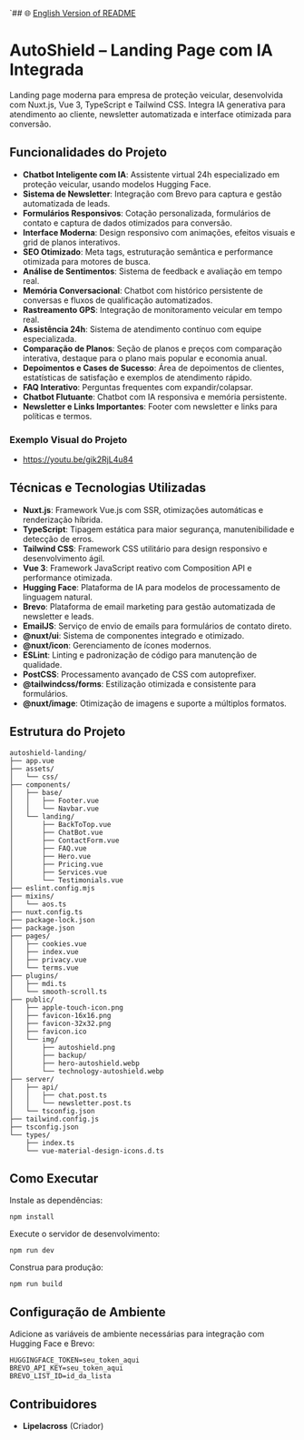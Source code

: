 `## 🌐 [English Version of README](README_EN.md)

# AutoShield – Landing Page com IA Integrada

Landing page moderna para empresa de proteção veicular, desenvolvida com Nuxt.js, Vue 3, TypeScript e Tailwind CSS. Integra IA generativa para atendimento ao cliente, newsletter automatizada e interface otimizada para conversão.

## Funcionalidades do Projeto

- **Chatbot Inteligente com IA**: Assistente virtual 24h especializado em proteção veicular, usando modelos Hugging Face.
- **Sistema de Newsletter**: Integração com Brevo para captura e gestão automatizada de leads.
- **Formulários Responsivos**: Cotação personalizada, formulários de contato e captura de dados otimizados para conversão.
- **Interface Moderna**: Design responsivo com animações, efeitos visuais e grid de planos interativos.
- **SEO Otimizado**: Meta tags, estruturação semântica e performance otimizada para motores de busca.
- **Análise de Sentimentos**: Sistema de feedback e avaliação em tempo real.
- **Memória Conversacional**: Chatbot com histórico persistente de conversas e fluxos de qualificação automatizados.
- **Rastreamento GPS**: Integração de monitoramento veicular em tempo real.
- **Assistência 24h**: Sistema de atendimento contínuo com equipe especializada.
- **Comparação de Planos**: Seção de planos e preços com comparação interativa, destaque para o plano mais popular e economia anual.
- **Depoimentos e Cases de Sucesso**: Área de depoimentos de clientes, estatísticas de satisfação e exemplos de atendimento rápido.
- **FAQ Interativo**: Perguntas frequentes com expandir/colapsar.
- **Chatbot Flutuante**: Chatbot com IA responsiva e memória persistente.
- **Newsletter e Links Importantes**: Footer com newsletter e links para políticas e termos.

### Exemplo Visual do Projeto

- https://youtu.be/gik2RjL4u84

## Técnicas e Tecnologias Utilizadas

- **Nuxt.js**: Framework Vue.js com SSR, otimizações automáticas e renderização híbrida.
- **TypeScript**: Tipagem estática para maior segurança, manutenibilidade e detecção de erros.
- **Tailwind CSS**: Framework CSS utilitário para design responsivo e desenvolvimento ágil.
- **Vue 3**: Framework JavaScript reativo com Composition API e performance otimizada.
- **Hugging Face**: Plataforma de IA para modelos de processamento de linguagem natural.
- **Brevo**: Plataforma de email marketing para gestão automatizada de newsletter e leads.
- **EmailJS**: Serviço de envio de emails para formulários de contato direto.
- **@nuxt/ui**: Sistema de componentes integrado e otimizado.
- **@nuxt/icon**: Gerenciamento de ícones modernos.
- **ESLint**: Linting e padronização de código para manutenção de qualidade.
- **PostCSS**: Processamento avançado de CSS com autoprefixer.
- **@tailwindcss/forms**: Estilização otimizada e consistente para formulários.
- **@nuxt/image**: Otimização de imagens e suporte a múltiplos formatos.

## Estrutura do Projeto

```
autoshield-landing/
├── app.vue
├── assets/
│   └── css/
├── components/
│   ├── base/
│   │   ├── Footer.vue
│   │   └── Navbar.vue
│   └── landing/
│       ├── BackToTop.vue
│       ├── ChatBot.vue
│       ├── ContactForm.vue
│       ├── FAQ.vue
│       ├── Hero.vue
│       ├── Pricing.vue
│       ├── Services.vue
│       └── Testimonials.vue
├── eslint.config.mjs
├── mixins/
│   └── aos.ts
├── nuxt.config.ts
├── package-lock.json
├── package.json
├── pages/
│   ├── cookies.vue
│   ├── index.vue
│   ├── privacy.vue
│   └── terms.vue
├── plugins/
│   ├── mdi.ts
│   └── smooth-scroll.ts
├── public/
│   ├── apple-touch-icon.png
│   ├── favicon-16x16.png
│   ├── favicon-32x32.png
│   ├── favicon.ico
│   └── img/
│       ├── autoshield.png
│       ├── backup/
│       ├── hero-autoshield.webp
│       └── technology-autoshield.webp
├── server/
│   ├── api/
│   │   ├── chat.post.ts
│   │   └── newsletter.post.ts
│   └── tsconfig.json
├── tailwind.config.js
├── tsconfig.json
└── types/
    ├── index.ts
    └── vue-material-design-icons.d.ts
```

## Como Executar

Instale as dependências:

```
npm install
```

Execute o servidor de desenvolvimento:

```
npm run dev
```

Construa para produção:

```
npm run build
```

## Configuração de Ambiente

Adicione as variáveis de ambiente necessárias para integração com Hugging Face e Brevo:

```
HUGGINGFACE_TOKEN=seu_token_aqui
BREVO_API_KEY=seu_token_aqui
BREVO_LIST_ID=id_da_lista
```

## Contribuidores

- **Lipelacross** (Criador)
